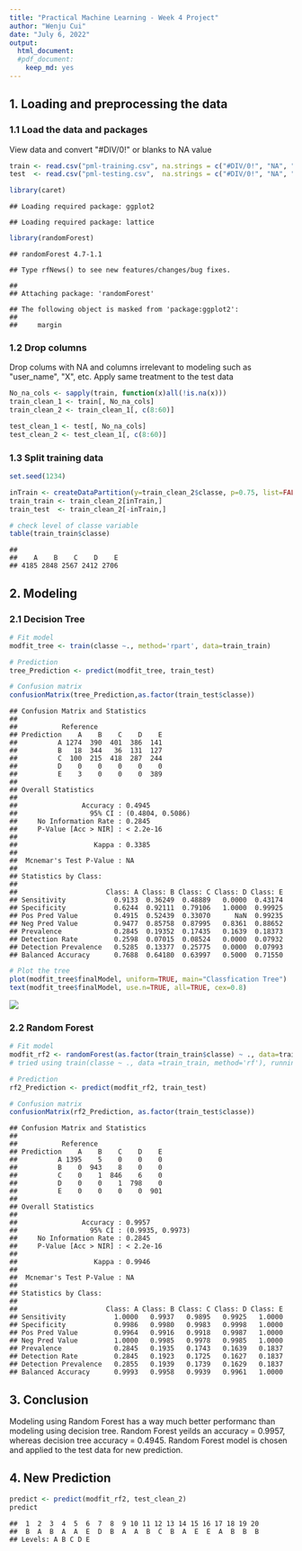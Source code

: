 ```yaml
---
title: "Practical Machine Learning - Week 4 Project"
author: "Wenju Cui"
date: "July 6, 2022"
output: 
  html_document: 
  #pdf_document:
    keep_md: yes
---
```




## 1. Loading and preprocessing the data

### 1.1 Load the data and packages
View data and convert "#DIV/0!" or blanks to NA value


```r
train <- read.csv("pml-training.csv", na.strings = c("#DIV/0!", "NA", ""))
test  <- read.csv("pml-testing.csv",  na.strings = c("#DIV/0!", "NA", ""))

library(caret)
```

```
## Loading required package: ggplot2
```

```
## Loading required package: lattice
```

```r
library(randomForest)
```

```
## randomForest 4.7-1.1
```

```
## Type rfNews() to see new features/changes/bug fixes.
```

```
## 
## Attaching package: 'randomForest'
```

```
## The following object is masked from 'package:ggplot2':
## 
##     margin
```

### 1.2 Drop columns
Drop colums with NA and columns irrelevant to modeling such as "user_name", "X", etc. 
Apply same treatment to the test data


```r
No_na_cols <- sapply(train, function(x)all(!is.na(x)))
train_clean_1 <- train[, No_na_cols]
train_clean_2 <- train_clean_1[, c(8:60)]

test_clean_1 <- test[, No_na_cols]
test_clean_2 <- test_clean_1[, c(8:60)]
```

### 1.3 Split training data


```r
set.seed(1234)

inTrain <- createDataPartition(y=train_clean_2$classe, p=0.75, list=FALSE)
train_train <- train_clean_2[inTrain,]
train_test  <- train_clean_2[-inTrain,]

# check level of classe variable
table(train_train$classe)
```

```
## 
##    A    B    C    D    E 
## 4185 2848 2567 2412 2706
```


## 2. Modeling

### 2.1 Decision Tree

```r
# Fit model
modfit_tree <- train(classe ~., method='rpart', data=train_train)

# Prediction
tree_Prediction <- predict(modfit_tree, train_test)

# Confusion matrix
confusionMatrix(tree_Prediction,as.factor(train_test$classe))
```

```
## Confusion Matrix and Statistics
## 
##           Reference
## Prediction    A    B    C    D    E
##          A 1274  390  401  386  141
##          B   18  344   36  131  127
##          C  100  215  418  287  244
##          D    0    0    0    0    0
##          E    3    0    0    0  389
## 
## Overall Statistics
##                                           
##                Accuracy : 0.4945          
##                  95% CI : (0.4804, 0.5086)
##     No Information Rate : 0.2845          
##     P-Value [Acc > NIR] : < 2.2e-16       
##                                           
##                   Kappa : 0.3385          
##                                           
##  Mcnemar's Test P-Value : NA              
## 
## Statistics by Class:
## 
##                      Class: A Class: B Class: C Class: D Class: E
## Sensitivity            0.9133  0.36249  0.48889   0.0000  0.43174
## Specificity            0.6244  0.92111  0.79106   1.0000  0.99925
## Pos Pred Value         0.4915  0.52439  0.33070      NaN  0.99235
## Neg Pred Value         0.9477  0.85758  0.87995   0.8361  0.88652
## Prevalence             0.2845  0.19352  0.17435   0.1639  0.18373
## Detection Rate         0.2598  0.07015  0.08524   0.0000  0.07932
## Detection Prevalence   0.5285  0.13377  0.25775   0.0000  0.07993
## Balanced Accuracy      0.7688  0.64180  0.63997   0.5000  0.71550
```

```r
# Plot the tree
plot(modfit_tree$finalModel, uniform=TRUE, main="Classfication Tree")
text(modfit_tree$finalModel, use.n=TRUE, all=TRUE, cex=0.8)
```

![](PML-week4_files/figure-html/unnamed-chunk-4-1.png)<!-- -->

### 2.2 Random Forest

```r
# Fit model
modfit_rf2 <- randomForest(as.factor(train_train$classe) ~ ., data=train_train, method="class")
# tried using train(classe ~ ., data =train_train, method='rf'), running time is too long

# Prediction
rf2_Prediction <- predict(modfit_rf2, train_test)

# Confusion matrix
confusionMatrix(rf2_Prediction, as.factor(train_test$classe))
```

```
## Confusion Matrix and Statistics
## 
##           Reference
## Prediction    A    B    C    D    E
##          A 1395    5    0    0    0
##          B    0  943    8    0    0
##          C    0    1  846    6    0
##          D    0    0    1  798    0
##          E    0    0    0    0  901
## 
## Overall Statistics
##                                           
##                Accuracy : 0.9957          
##                  95% CI : (0.9935, 0.9973)
##     No Information Rate : 0.2845          
##     P-Value [Acc > NIR] : < 2.2e-16       
##                                           
##                   Kappa : 0.9946          
##                                           
##  Mcnemar's Test P-Value : NA              
## 
## Statistics by Class:
## 
##                      Class: A Class: B Class: C Class: D Class: E
## Sensitivity            1.0000   0.9937   0.9895   0.9925   1.0000
## Specificity            0.9986   0.9980   0.9983   0.9998   1.0000
## Pos Pred Value         0.9964   0.9916   0.9918   0.9987   1.0000
## Neg Pred Value         1.0000   0.9985   0.9978   0.9985   1.0000
## Prevalence             0.2845   0.1935   0.1743   0.1639   0.1837
## Detection Rate         0.2845   0.1923   0.1725   0.1627   0.1837
## Detection Prevalence   0.2855   0.1939   0.1739   0.1629   0.1837
## Balanced Accuracy      0.9993   0.9958   0.9939   0.9961   1.0000
```


## 3. Conclusion
Modeling using Random Forest has a way much better performanc than modeling using decision tree. Random Forest yeilds an accuracy = 0.9957, whereas decision tree accuracy = 0.4945. Random Forest model is chosen and applied to the test data for new prediction. 


## 4. New Prediction

```r
predict <- predict(modfit_rf2, test_clean_2)
predict
```

```
##  1  2  3  4  5  6  7  8  9 10 11 12 13 14 15 16 17 18 19 20 
##  B  A  B  A  A  E  D  B  A  A  B  C  B  A  E  E  A  B  B  B 
## Levels: A B C D E
```
